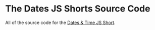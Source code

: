 # The Dates JS Shorts Source Code
All of the source code for the [Dates & Time JS Short](https://vanillajsshorts.com).